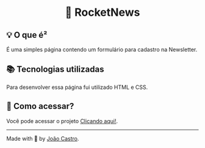 <h1 align="center">📰 RocketNews</h1>

## 💡 O que é²

É uma simples página contendo um formulário para cadastro na Newsletter.

## 📚 Tecnologias utilizadas

Para desenvolver essa página fui utilizado HTML e CSS.

## 🚀 Como acessar?

Você pode acessar o projeto [Clicando aqui!](https://joaofbcastro.github.io/RocketNews/).

---

Made with 💜 by [João Castro](https://github.com/joaofbcastro).